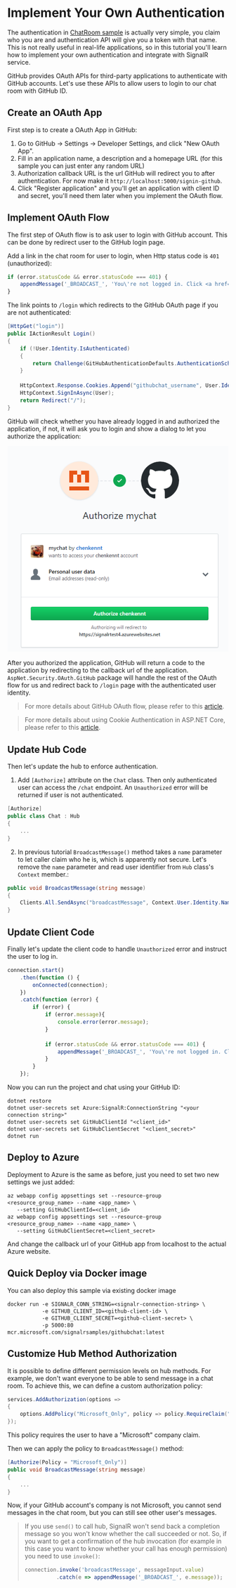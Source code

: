 # Implement Your Own Authentication

The authentication in [ChatRoom sample](../ChatRoom) is actually very simple, you claim who you are and authentication API will give you a token with that name. This is not really useful in real-life applications, so in this tutorial you'll learn how to implement your own authentication and integrate with SignalR service.

GitHub provides OAuth APIs for third-party applications to authenticate with GitHub accounts. Let's use these APIs to allow users to login to our chat room with GitHub ID.

## Create an OAuth App

First step is to create a OAuth App in GitHub:

1. Go to GitHub -> Settings -> Developer Settings, and click "New OAuth App".
2. Fill in an application name, a description and a homepage URL (for this sample you can just enter any random URL)
3. Authorization callback URL is the url GitHub will redirect you to after authentication. For now make it `http://localhost:5000/signin-github`.
4. Click "Register application" and you'll get an application with client ID and secret, you'll need them later when you implement the OAuth flow.

## Implement OAuth Flow

The first step of OAuth flow is to ask user to login with GitHub account. This can be done by redirect user to the GitHub login page.

Add a link in the chat room for user to login, when Http status code is `401` (unauthorized):

```js
if (error.statusCode && error.statusCode === 401) {
    appendMessage('_BROADCAST_', 'You\'re not logged in. Click <a href="/login">here</a> to login with GitHub.');
}
```

The link points to `/login` which redirects to the GitHub OAuth page if you are not authenticated:

```cs
[HttpGet("login")]
public IActionResult Login()
{
    if (!User.Identity.IsAuthenticated)
    {
        return Challenge(GitHubAuthenticationDefaults.AuthenticationScheme);
    }

    HttpContext.Response.Cookies.Append("githubchat_username", User.Identity.Name);
    HttpContext.SignInAsync(User);
    return Redirect("/");
}
```

GitHub will check whether you have already logged in and authorized the application, if not, it will ask you to login and show a dialog to let you authorize the application:

![github-oauth](../../docs/images/github-oauth.png)

After you authorized the application, GitHub will return a code to the application by redirecting to the callback url of the application. `AspNet.Security.OAuth.GitHub` package will handle the rest of the OAuth flow for us and redirect back to `/login` page with the authenticated user identity.

> For more details about GitHub OAuth flow, please refer to this [article](https://developer.github.com/v3/guides/basics-of-authentication/).

> For more details about using Cookie Authentication in ASP.NET Core, please refer to this [article](https://docs.microsoft.com/en-us/aspnet/core/security/authentication/cookie?view=aspnetcore-2.1&tabs=aspnetcore2x).


## Update Hub Code

Then let's update the hub to enforce authentication.

1. Add `[Authorize]` attribute on the `Chat` class. Then only authenticated user can access the `/chat` endpoint. An `Unauthorized` error will be returned if user is not authenticated.
```cs
[Authorize]
public class Chat : Hub
{
    ...
}
```

2. In previous tutorial `BroadcastMessage()` method takes a `name` parameter to let caller claim who he is, which is apparently not secure.
Let's remove the `name` parameter and read user identifier from `Hub` class's `Context` member.:

```cs
public void BroadcastMessage(string message)
{
    Clients.All.SendAsync("broadcastMessage", Context.User.Identity.Name, message);
}
```

## Update Client Code

Finally let's update the client code to handle `Unauthorized` error and instruct the user to log in.

```js
connection.start()
    .then(function () {
        onConnected(connection);
    })
    .catch(function (error) {
        if (error) {
            if (error.message){
                console.error(error.message);
            }

            if (error.statusCode && error.statusCode === 401) {
                appendMessage('_BROADCAST_', 'You\'re not logged in. Click <a href="/login">here</a> to login with GitHub.');
            }
        }
    });
```

Now you can run the project and chat using your GitHub ID:

```
dotnet restore
dotnet user-secrets set Azure:SignalR:ConnectionString "<your connection string>"
dotnet user-secrets set GitHubClientId "<client_id>"
dotnet user-secrets set GitHubClientSecret "<client_secret>"
dotnet run
```

## Deploy to Azure

Deployment to Azure is the same as before, just you need to set two new settings we just added:

```
az webapp config appsettings set --resource-group <resource_group_name> --name <app_name> \
   --setting GitHubClientId=<client_id>
az webapp config appsettings set --resource-group <resource_group_name> --name <app_name> \
   --setting GitHubClientSecret=<client_secret>
```

And change the callback url of your GitHub app from localhost to the actual Azure website.


## Quick Deploy via Docker image
You can also deploy this sample via existing docker image

```
docker run -e SIGNALR_CONN_STRING=<signalr-connection-string> \
           -e GITHUB_CLIENT_ID=<github-client-id> \
           -e GITHUB_CLIENT_SECRET=<github-client-secret> \
           -p 5000:80 mcr.microsoft.com/signalrsamples/githubchat:latest
```

## Customize Hub Method Authorization

It is possible to define different permission levels on hub methods. For example, we don't want everyone to be able to send message in a chat room. To achieve this, we can define a custom authorization policy:

```cs
services.AddAuthorization(options =>
{
    options.AddPolicy("Microsoft_Only", policy => policy.RequireClaim("Company", "Microsoft"));
});
```

This policy requires the user to have a "Microsoft" company claim.

Then we can apply the policy to `BroadcastMessage()` method:

```cs
[Authorize(Policy = "Microsoft_Only")]
public void BroadcastMessage(string message)
{
    ...
}
```

Now, if your GitHub account's company is not Microsoft, you cannot send messages in the chat room, but you can still see other user's messages.

> If you use `send()` to call hub, SignalR won't send back a completion message so you won't know whether the call succeeded or not.
> So, if you want to get a confirmation of the hub invocation (for example in this case you want to know whether your call has enough permission) you need to use `invoke()`:
>
> ```js
> connection.invoke('broadcastMessage', messageInput.value)
>           .catch(e => appendMessage('_BROADCAST_', e.message));
> ```

